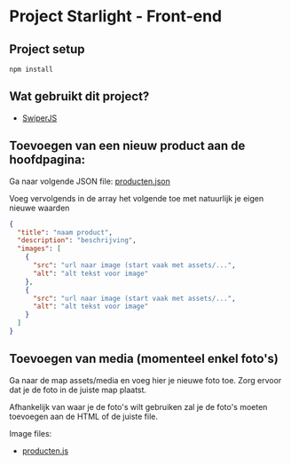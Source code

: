 # Project Starlight - Front-end

## Project setup
```
npm install
```

## Wat gebruikt dit project?

- [SwiperJS](https://swiperjs.com/)

## Toevoegen van een nieuw product aan de hoofdpagina:

Ga naar volgende JSON file: [producten.json](assets/js/data/producten.json)

Voeg vervolgends in de array het volgende toe met natuurlijk je eigen nieuwe waarden

```json
{
  "title": "naam product",
  "description": "beschrijving",
  "images": [
    {
      "src": "url naar image (start vaak met assets/...",
      "alt": "alt tekst voor image"
    },
    {
      "src": "url naar image (start vaak met assets/...",
      "alt": "alt tekst voor image"
    }
  ]
}
```

## Toevoegen van media (momenteel enkel foto's)

Ga naar de map assets/media en voeg hier je nieuwe foto toe. Zorg ervoor dat je de foto in de juiste map plaatst.

Afhankelijk van waar je de foto's wilt gebruiken zal je de foto's moeten toevoegen aan de HTML of de juiste file.

Image files:

- [producten.js](assets/js/data/producten.json)
